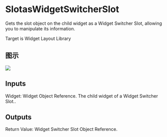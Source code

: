 # SlotasWidgetSwitcherSlot

Gets the slot object on the child widget as a Widget Switcher Slot, allowing you to manipulate its information.

Target is Widget Layout Library

## 图示

![]($-20221218-20591412.png)

## Inputs

Widget: Widget Object Reference. The child widget of a Widget Switcher Slot..  

## Outputs

Return Value: Widget Switcher Slot Object Reference.

